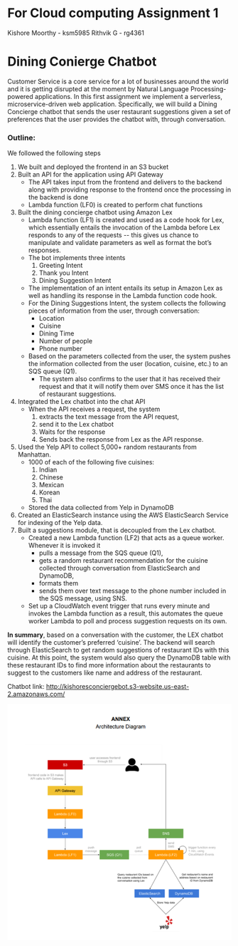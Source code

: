 # For Cloud computing Assignment 1 

Kishore Moorthy - ksm5985
Rithvik G - rg4361

# Dining Conierge Chatbot

Customer Service is a core service for a lot of businesses around the world and it is
getting disrupted at the moment by Natural Language Processing-powered applications.
In this first assignment we implement a serverless, microservice-driven web
application. Specifically, we will build a Dining Concierge chatbot that sends the user
restaurant suggestions given a set of preferences that the user provides the chatbot with,
through conversation.

### Outline:
We followed the following steps
1. We built and deployed the frontend in an S3 bucket
2. Built an API for the application using API Gateway
    - The API takes input from the frontend and delivers to the backend along with providing response to the frontend once the processing in the backend is done
    - Lambda function (LF0) is created to perform chat functions
3. Built the dining concierge chatbot using Amazon Lex
    - Lambda function (LF1) is created and used as a code hook for Lex, which essentially entails the invocation of the Lambda before Lex responds to any of the requests -- this         gives us chance to manipulate and validate parameters as well as format the bot’s responses.
    - The bot implements three intents
        1. Greeting Intent
        2. Thank you Intent
        3. Dining Suggestion Intent
    - The implementation of an intent entails its setup in Amazon Lex as well as handling its response in the Lambda function code hook.
    - For the Dining Suggestions Intent, the system collects the following pieces of information from the user, through conversation:
        - Location
        - Cuisine
        - Dining Time
        - Number of people
        - Phone number
    - Based on the parameters collected from the user, the system pushes the information collected from the user (location, cuisine, etc.) to an SQS queue (Q1).
        - The system also confirms to the user that it has received their request and that it will notify them over SMS once it has the list of restaurant suggestions.
4. Integrated the Lex chatbot into the chat API
    - When the API receives a request, the system 
        1. extracts the text message from the API request, 
        2. send it to the Lex chatbot 
        3. Waits for the response 
        4. Sends back the response from Lex as the API response.
5. Used the Yelp API to collect 5,000+ random restaurants from Manhattan.
    - 1000 of each of the following five cuisines:
        1. Indian
        2. Chinese
        3. Mexican
        4. Korean
        5. Thai
    - Stored the data collected from Yelp in DynamoDB
6. Created an ElasticSearch instance using the AWS ElasticSearch Service for indexing of the Yelp data.
7. Built a suggestions module, that is decoupled from the Lex chatbot.
    - Created a new Lambda function (LF2) that acts as a queue worker. Whenever it is invoked it 
        - pulls a message from the SQS queue (Q1), 
        - gets a random restaurant recommendation for the cuisine collected through conversation from ElasticSearch and DynamoDB,
        - formats them
        - sends them over text message to the phone number included in the SQS message, using SNS.
    - Set up a CloudWatch event trigger that runs every minute and invokes the Lambda function as a result, this automates the queue worker Lambda to poll and process suggestion       requests on its own.
  
**In summary**, based on a conversation with the customer, the LEX chatbot will identify the customer’s preferred ‘cuisine’. The backend will search through ElasticSearch to get random suggestions of restaurant IDs with this cuisine. At this point, the system would also query the DynamoDB table with these restaurant IDs to find more information about the restaurants to suggest to the customers like name and address of the restaurant. 



Chatbot link: http://kishoresconciergebot.s3-website.us-east-2.amazonaws.com/

<!-- ![ChatExample](https://user-images.githubusercontent.com/61260957/120046614-2afd0c00-bfd8-11eb-980c-a529d5c5ac95.PNG) -->
![Architecture](https://github.com/kimonk0299/CC-asst-1-ksm5985-rg4361/blob/main/Images/120046712-63044f00-bfd8-11eb-8345-f1fb3a89f2ba.png)

    


